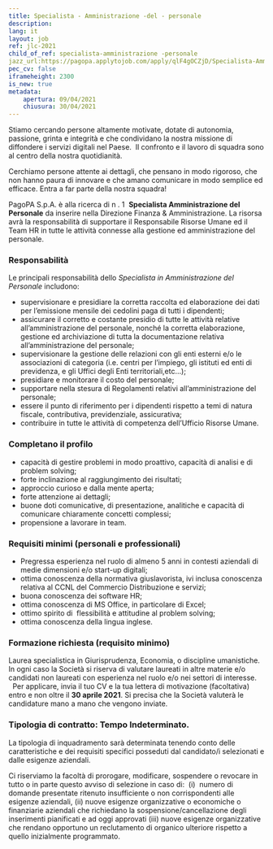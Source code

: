 ```yaml
---
title: Specialista - Amministrazione -del - personale
description:
lang: it
layout: job
ref: jlc-2021
child_of_ref: specialista-amministrazione -personale
jazz_url:https://pagopa.applytojob.com/apply/qlF4gOCZjD/Specialista-Amministrazione-Del-Personale
pec_cv: false
iframeheight: 2300
is_new: true
metadata:
    apertura: 09/04/2021
    chiusura: 30/04/2021
---
```



Stiamo cercando persone altamente motivate, dotate di autonomia, passione, grinta e integrità e che condividano la nostra missione di diffondere i servizi digitali nel Paese. 
Il confronto e il lavoro di squadra sono al centro della nostra quotidianità. 

Cerchiamo persone attente ai dettagli, che pensano in modo rigoroso, che non hanno paura di innovare e che amano comunicare in modo semplice ed efficace.
Entra a far parte della nostra squadra!

PagoPA S.p.A. è alla ricerca di n . 1  **Specialista Amministrazione del Personale** da inserire nella Direzione Finanza & Amministrazione. La risorsa avrà la responsabilità di supportare il Responsabile Risorse Umane ed il Team HR in tutte le attività connesse alla gestione ed amministrazione del personale. 

### Responsabilità

Le principali responsabilità dello _Specialista in Amministrazione del Personale_ includono:

- supervisionare e presidiare la corretta raccolta ed elaborazione dei dati per l’emissione mensile dei cedolini paga di tutti i dipendenti;
- assicurare il corretto e costante presidio di tutte le attività relative all’amministrazione del personale, nonché la corretta elaborazione, gestione ed archiviazione di tutta la documentazione relativa all’amministrazione del personale; 
- supervisionare la gestione delle relazioni con gli enti esterni e/o le associazioni di categoria (i.e. centri per l’impiego, gli istituti ed enti di previdenza, e gli Uffici degli Enti territoriali,etc…);
- presidiare e monitorare il costo del personale;
- supportare nella stesura di Regolamenti relativi all’amministrazione del personale;
- essere il punto di riferimento per i dipendenti rispetto a temi di natura fiscale, contributiva, previdenziale, assicurativa;
- contribuire in tutte le attività di competenza dell’Ufficio Risorse Umane.

### Completano il profilo

- capacità di gestire problemi in modo proattivo, capacità di analisi e di problem solving;
- forte inclinazione al raggiungimento dei risultati;
- approccio curioso e dalla mente aperta;
- forte attenzione ai dettagli;
- buone doti comunicative, di presentazione, analitiche e capacità di comunicare chiaramente concetti complessi;
- propensione a lavorare in team.

### Requisiti minimi (personali e professionali)

- Pregressa esperienza nel ruolo di almeno 5 anni in contesti aziendali di medie dimensioni e/o start-up digitali;
- ottima conoscenza della normativa giuslavorista, ivi inclusa conoscenza relativa al CCNL del Commercio Distribuzione e servizi;
- buona conoscenza dei software HR;
- ottima conoscenza di MS Office, in particolare di Excel;
- ottimo spirito di  flessibilità e attitudine al problem solving;
- ottima conoscenza della lingua inglese.

### Formazione richiesta (requisito minimo)
Laurea specialistica in Giurisprudenza, Economia, o discipline umanistiche. In ogni caso la Società si riserva di valutare laureati in altre materie e/o candidati non laureati con esperienza nel ruolo e/o nei settori di interesse.  
 
Per applicare, invia il tuo CV e la tua lettera di motivazione (facoltativa) entro e non oltre il **30 aprile 2021**. Si precisa che la Società valuterà le candidature mano a mano che vengono inviate.

### Tipologia di contratto: Tempo Indeterminato. 
La tipologia di inquadramento sarà determinata tenendo conto delle caratteristiche e dei requisiti specifici posseduti dal candidato/i selezionati e dalle esigenze aziendali.

Ci riserviamo la facoltà di prorogare, modificare, sospendere o revocare in tutto o in parte questo avviso di selezione in caso di:  (i)  numero di domande presentate ritenuto insufficiente o non corrispondenti alle esigenze aziendali, (ii) nuove esigenze organizzative o economiche o finanziarie aziendali che richiedano la sospensione/cancellazione degli inserimenti pianificati e ad oggi approvati (iii) nuove esigenze organizzative che rendano opportuno un reclutamento di organico ulteriore rispetto a quello inizialmente programmato.
 


